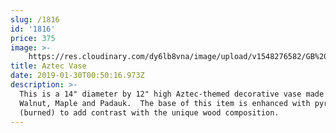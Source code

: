 ```yaml
---
slug: /1816
id: '1816'
price: 375
image: >-
    https://res.cloudinary.com/dy6lb8vna/image/upload/v1548276582/GB%20Bowlworks%20Gallery/IMG_1696a.jpg
title: Aztec Vase
date: 2019-01-30T00:50:16.973Z
description: >-
  This is a 14" diameter by 12" high Aztec-themed decorative vase made from
  Walnut, Maple and Padauk.  The base of this item is enhanced with pyrography
  (burned) to add contrast with the unique wood composition.
---
```


